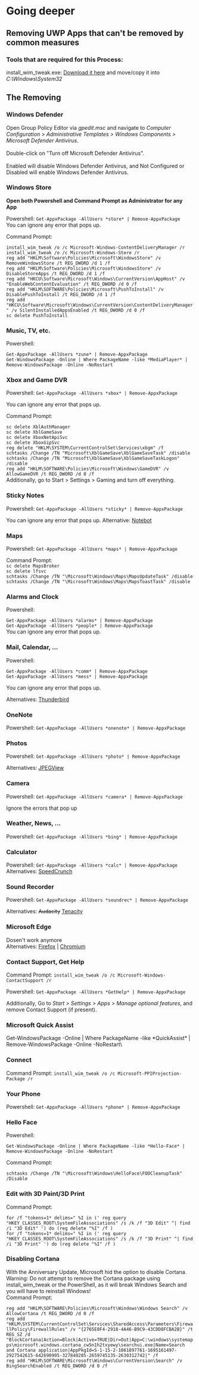 # Going deeper

## Removing UWP Apps that can't be removed by common measures

### Tools that are required for this Process:

install\_wim\_tweak.exe: [Download it here](https://github.com/Espionage724/Windows/raw/master/install\_wim\_tweak/install\_wim\_tweak.exe) and move/copy it into _C:\Windows\System32_

## The Removing

### Windows Defender

Open Group Policy Editor via _gpedit.msc_ and navigate to _Computer Configuration > Administrative Templates > Windows Components > Microsoft Defender Antivirus_.\
\
Double-click on "Turn off Microsoft Defender Antivirus".\
\
Enabled will disable Windows Defender Antivirus, and Not Configured or Disabled will enable Windows Defender Antivirus.

### **Windows Store**

**Open both Powershell and Command Prompt as Administrator for any App**

Powershell: `Get-AppxPackage -AllUsers *store* | Remove-AppxPackage`\
You can ignore any error that pops up.

Command Prompt:

`install_wim_tweak /o /c Microsoft-Windows-ContentDeliveryManager /r`\
`install_wim_tweak /o /c Microsoft-Windows-Store /r`\
`reg add "HKLM\Software\Policies\Microsoft\WindowsStore" /v RemoveWindowsStore /t REG_DWORD /d 1 /f`\
`reg add "HKLM\Software\Policies\Microsoft\WindowsStore" /v DisableStoreApps /t REG_DWORD /d 1 /f`\
`reg add "HKCU\Software\Microsoft\Windows\CurrentVersion\AppHost" /v "EnableWebContentEvaluation" /t REG_DWORD /d 0 /f`\
`reg add "HKLM\SOFTWARE\Policies\Microsoft\PushToInstall" /v DisablePushToInstall /t REG_DWORD /d 1 /f`\
`reg add "HKCU\Software\Microsoft\Windows\CurrentVersion\ContentDeliveryManager" /v SilentInstalledAppsEnabled /t REG_DWORD /d 0 /f`\
`sc delete PushToInstall`

### **Music, TV, etc.**

Powershell:

`Get-AppxPackage -AllUsers *zune* | Remove-AppxPackage`\
`Get-WindowsPackage -Online | Where PackageName -like *MediaPlayer* | Remove-WindowsPackage -Online -NoRestart`

### **Xbox and Game DVR**

Powershell: `Get-AppxPackage -AllUsers *xbox* | Remove-AppxPackage`

You can ignore any error that pops up.

Command Prompt:

`sc delete XblAuthManager`\
`sc delete XblGameSave`\
`sc delete XboxNetApiSvc`\
`sc delete XboxGipSvc`\
`reg delete "HKLM\SYSTEM\CurrentControlSet\Services\xbgm" /f`\
`schtasks /Change /TN "Microsoft\XblGameSave\XblGameSaveTask" /disable`\
`schtasks /Change /TN "Microsoft\XblGameSave\XblGameSaveTaskLogon" /disable`\
`reg add "HKLM\SOFTWARE\Policies\Microsoft\Windows\GameDVR" /v AllowGameDVR /t REG_DWORD /d 0 /f`\
Additionally, go to Start > Settings > Gaming and turn off everything.

### **Sticky Notes**

Powershell: `Get-AppxPackage -AllUsers *sticky* | Remove-AppxPackage`

You can ignore any error that pops up. Alternative: [Notebot](http://fdossena.com/?p=stickynotes/i.frag)

### **Maps**

Powershell: `Get-AppxPackage -AllUsers *maps* | Remove-AppxPackage`

Command Prompt:\
`sc delete MapsBroker`\
`sc delete lfsvc`\
`schtasks /Change /TN "\Microsoft\Windows\Maps\MapsUpdateTask" /disable`\
`schtasks /Change /TN "\Microsoft\Windows\Maps\MapsToastTask" /disable`

### **Alarms and Clock**

Powershell:

`Get-AppxPackage -AllUsers *alarms* | Remove-AppxPackage`\
`Get-AppxPackage -AllUsers *people* | Remove-AppxPackage`\
You can ignore any error that pops up.

### **Mail, Calendar, ...**

Powershell:

`Get-AppxPackage -AllUsers *comm* | Remove-AppxPackage`\
`Get-AppxPackage -AllUsers *mess* | Remove-AppxPackage`

You can ignore any error that pops up.

Alternatives: [Thunderbird](https://www.mozilla.org/thunderbird/)

### **OneNote**

Powershell: `Get-AppxPackage -AllUsers *onenote* | Remove-AppxPackage`

### **Photos**

Powershell: `Get-AppxPackage -AllUsers *photo* | Remove-AppxPackage`

Alternatives: [JPEGView](https://sourceforge.net/projects/jpegview/)

### Camera

Powershell: `Get-AppxPackage -AllUsers *camera* | Remove-AppxPackage`

Ignore the errors that pop up

### **Weather, News, ...**

Powershell: `Get-AppxPackage -AllUsers *bing* | Remove-AppxPackage`

### **Calculator**

Powershell: `Get-AppxPackage -AllUsers *calc* | Remove-AppxPackage`\
Alternatives: [SpeedCrunch](http://www.speedcrunch.org/)

### **Sound Recorder**

Powershell: `Get-AppxPackage -AllUsers *soundrec* | Remove-AppxPackage`

Alternatives: ~~Audacity~~ [Tenacity](https://tenacityaudio.org/)

### **Microsoft Edge**

Dosen't work anymore\
Alternatives: [Firefox](http://www.firefox.com/) | [Chromium](http://chromium.woolyss.com/)

### **Contact Support, Get Help**

Command Prompt: `install_wim_tweak /o /c Microsoft-Windows-ContactSupport /r`

Powershell: `Get-AppxPackage -AllUsers *GetHelp* | Remove-AppxPackage`

Additionally, Go to _Start > Settings > Apps > Manage optional features_, and remove Contact Support (if present).

### **Microsoft Quick Assist**

Get-WindowsPackage -Online | Where PackageName -like \*QuickAssist\* | Remove-WindowsPackage -Online -NoRestart\


### **Connect**

Command Prompt: `install_wim_tweak /o /c Microsoft-PPIProjection-Package /r`

### **Your Phone**

Powershell: `Get-AppxPackage -AllUsers *phone* | Remove-AppxPackage`

### **Hello Face**

Powershell:

`Get-WindowsPackage -Online | Where PackageName -like *Hello-Face* | Remove-WindowsPackage -Online -NoRestart`

Command Prompt:

`schtasks /Change /TN "\Microsoft\Windows\HelloFace\FODCleanupTask" /Disable`

### **Edit with 3D Paint/3D Print**

Command Prompt:

`for /f "tokens=1* delims=" %I in (' reg query "HKEY_CLASSES_ROOT\SystemFileAssociations" /s /k /f "3D Edit" ^| find /i "3D Edit" ') do (reg delete "%I" /f )`\
`for /f "tokens=1* delims=" %I in (' reg query "HKEY_CLASSES_ROOT\SystemFileAssociations" /s /k /f "3D Print" ^| find /i "3D Print" ') do (reg delete "%I" /f )`

### Disabling Cortana

With the Anniversary Update, Microsoft hid the option to disable Cortana.\
Warning: Do not attempt to remove the Cortana package using install\_wim\_tweak or the PowerShell, as it will break Windows Search and you will have to reinstall Windows!\
Command Prompt:

`reg add "HKLM\SOFTWARE\Policies\Microsoft\Windows\Windows Search" /v AllowCortana /t REG_DWORD /d 0 /f`\
`reg add "HKLM\SYSTEM\CurrentControlSet\Services\SharedAccess\Parameters\FirewallPolicy\FirewallRules" /v "{2765E0F4-2918-4A46-B9C9-43CDD8FCBA2B}" /t REG_SZ /d "BlockCortana|Action=Block|Active=TRUE|Dir=Out|App=C:\windows\systemapps\microsoft.windows.cortana_cw5n1h2txyewy\searchui.exe|Name=Search and Cortana application|AppPkgId=S-1-15-2-1861897761-1695161497-2927542615-642690995-327840285-2659745135-2630312742|" /f`\
`reg add "HKLM\SOFTWARE\Microsoft\Windows\CurrentVersion\Search" /v BingSearchEnabled /t REG_DWORD /d 0 /f`
